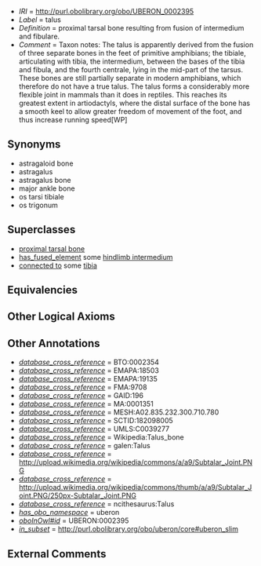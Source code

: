  * *IRI* = http://purl.obolibrary.org/obo/UBERON_0002395
 * *Label* = talus
 * *Definition* = proximal tarsal bone resulting from fusion of intermedium and fibulare.
 * *Comment* = Taxon notes: The talus is apparently derived from the fusion of three separate bones in the feet of primitive amphibians; the tibiale, articulating with tibia, the intermedium, between the bases of the tibia and fibula, and the fourth centrale, lying in the mid-part of the tarsus. These bones are still partially separate in modern amphibians, which therefore do not have a true talus. The talus forms a considerably more flexible joint in mammals than it does in reptiles. This reaches its greatest extent in artiodactyls, where the distal surface of the bone has a smooth keel to allow greater freedom of movement of the foot, and thus increase running speed[WP]

## Synonyms

 * astragaloid bone
 * astragalus
 * astragalus bone
 * major ankle bone
 * os tarsi tibiale
 * os trigonum

## Superclasses

 * [proximal tarsal bone](../../UBERON/79/UBERON_0011679.md)
 * [has_fused_element](../../RO/74/RO_0002374.md) some [hindlimb intermedium](../../UBERON/78/UBERON_0011678.md)
 * [connected to](../../UBREL/01/UBREL_0000001.md) some [tibia](../../UBERON/79/UBERON_0000979.md)

## Equivalencies


## Other Logical Axioms


## Other Annotations

 * *[database_cross_reference](../../ef/oboInOwl#hasDbXref.md)* = BTO:0002354
 * *[database_cross_reference](../../ef/oboInOwl#hasDbXref.md)* = EMAPA:18503
 * *[database_cross_reference](../../ef/oboInOwl#hasDbXref.md)* = EMAPA:19135
 * *[database_cross_reference](../../ef/oboInOwl#hasDbXref.md)* = FMA:9708
 * *[database_cross_reference](../../ef/oboInOwl#hasDbXref.md)* = GAID:196
 * *[database_cross_reference](../../ef/oboInOwl#hasDbXref.md)* = MA:0001351
 * *[database_cross_reference](../../ef/oboInOwl#hasDbXref.md)* = MESH:A02.835.232.300.710.780
 * *[database_cross_reference](../../ef/oboInOwl#hasDbXref.md)* = SCTID:182098005
 * *[database_cross_reference](../../ef/oboInOwl#hasDbXref.md)* = UMLS:C0039277
 * *[database_cross_reference](../../ef/oboInOwl#hasDbXref.md)* = Wikipedia:Talus_bone
 * *[database_cross_reference](../../ef/oboInOwl#hasDbXref.md)* = galen:Talus
 * *[database_cross_reference](../../ef/oboInOwl#hasDbXref.md)* = http://upload.wikimedia.org/wikipedia/commons/a/a9/Subtalar_Joint.PNG
 * *[database_cross_reference](../../ef/oboInOwl#hasDbXref.md)* = http://upload.wikimedia.org/wikipedia/commons/thumb/a/a9/Subtalar_Joint.PNG/250px-Subtalar_Joint.PNG
 * *[database_cross_reference](../../ef/oboInOwl#hasDbXref.md)* = ncithesaurus:Talus
 * *[has_obo_namespace](../../ce/oboInOwl#hasOBONamespace.md)* = uberon
 * *[oboInOwl#id](../../id/oboInOwl#id.md)* = UBERON:0002395
 * *[in_subset](../../et/oboInOwl#inSubset.md)* = http://purl.obolibrary.org/obo/uberon/core#uberon_slim

## External Comments

